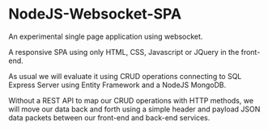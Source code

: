 # NodeJS-Websocket-SPA
An experimental single page application using websocket.

A responsive SPA using only HTML, CSS, Javascript or JQuery in the front-end.

As usual we will evaluate it using CRUD operations connecting to SQL Express Server
using Entity Framework and a NodeJS MongoDB.

Without a REST API to map our CRUD operations with HTTP methods,
we will move our data back and forth using a simple header and payload JSON data packets
between our front-end and back-end services.




